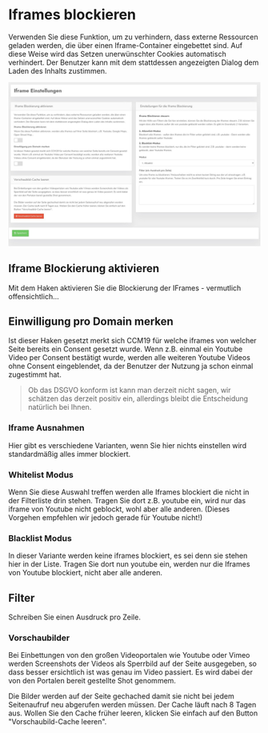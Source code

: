 # Iframes blockieren

Verwenden Sie diese Funktion, um zu verhindern, dass externe Ressourcen geladen werden, die über einen Iframe-Container eingebettet sind. Auf diese Weise wird das Setzen unerwünschter Cookies automatisch verhindert. Der Benutzer kann mit dem stattdessen angezeigten Dialog dem Laden des Inhalts zustimmen.

![screenshot-1641906162637](../assets/screenshot-1641906162637.jpg)





## Iframe Blockierung aktivieren

Mit dem Haken aktivieren Sie die Blockierung der IFrames - vermutlich offensichtlich...

## Einwilligung pro Domain merken

Ist dieser Haken gesetzt merkt sich CCM19 für welche iframes von welcher Seite bereits ein Consent gesetzt wurde. Wenn z.B. einmal ein Youtube Video per Consent bestätigt wurde, werden alle weiteren Youtube Videos ohne Consent eingeblendet, da der Benutzer der Nutzung ja schon einmal zugestimmt hat. 

> Ob das DSGVO konform ist kann man derzeit nicht sagen, wir schätzen das derzeit positiv ein, allerdings bleibt die Entscheidung natürlich bei Ihnen.

### Iframe Ausnahmen

Hier gibt es verschiedene Varianten, wenn Sie hier nichts einstellen wird standardmäßig alles immer blockiert.

### Whitelist Modus

Wenn Sie diese Auswahl treffen werden alle Iframes blockiert die nicht in der Filterliste drin stehen. Tragen Sie dort z.B. youtube ein, wird nur das iframe von Youtube nicht geblockt, wohl aber alle anderen. (Dieses Vorgehen empfehlen wir jedoch gerade für Youtube nicht!) 

### Blacklist Modus

In dieser Variante werden keine iframes blockiert, es sei denn sie stehen hier in der Liste. Tragen Sie dort nun youtube ein, werden nur die Iframes von Youtube blockiert, nicht aber alle anderen.

## Filter

Schreiben Sie einen Ausdruck pro Zeile. 

### Vorschaubilder

Bei Einbettungen von den großen Videoportalen wie Youtube oder Vimeo werden Screenshots der Videos als Sperrbild auf der Seite ausgegeben, so dass besser ersichtlich ist was genau im Video passiert. Es wird dabei der von den Portalen bereit gestellte Shot genommem.

Die Bilder werden auf der Seite gechached damit sie nicht bei jedem Seitenaufruf neu abgerufen werden müssen. Der Cache läuft nach 8 Tagen aus. Wollen Sie den Cache früher leeren, klicken Sie einfach auf den Button "Vorschaubild-Cache leeren".
